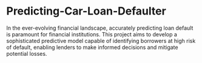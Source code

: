 # Predicting-Car-Loan-Defaulter
In the ever-evolving financial landscape, accurately predicting loan default is paramount for financial institutions. This project aims to develop a sophisticated predictive model capable of identifying borrowers at high risk of default, enabling lenders to make informed decisions and mitigate potential losses.
